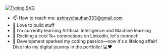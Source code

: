 [![Typing SVG](https://readme-typing-svg.demolab.com?font=Fira+Code&size=19&pause=1000&width=435&lines=Hi%2CI%E2%80%99m+%40codewithAshX+%5B+Ashray+Chauhan%5D)](https://git.io/typing-svg)

- 📫 How to reach me: ashraychauhan333@gmail.com
- 💞️ Love to build stuff 
- 🌱 I’m currently learning Artificial Intelligence and Machine learning
- 🔗 Rocking a cool 1k+ connections on LinkedIn, let's connect!
- 🚀 Development sparked my coding passion—now it's a lifelong affair! Dive into my digital journey in the portfolio! 💻❤️

<!---
codewithAshX/codewithAshX is a ✨ special ✨ repository because its `README.md` (this file) appears on your GitHub profile.
You can click the Preview link to take a look at your changes.
--->
